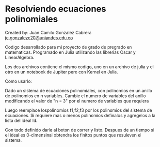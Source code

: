 # Resolviendo ecuaciones polinomiales
Created by: Juan Camilo Gonzalez Cabrera <jc.gonzalezc20@uniandes.edu.co>

Codigo desarrollado para mi proyecto de grado de pregrado en matematicas.
Programado en Julia utilizando las librerias Oscar y LinearAlgebra.

Los dos archivos contiene el mismo codigo, uno en un archivo de julia y el otro en un notebook de Jupiter pero con Kernel en Julia.

Como usarlo:

Dado un sistema de ecuaciones polinomiales, con polinomios en un anillo de polinomios en n variables.
Cambie el numero de variables del anillo modificando el valor de "n = 3" por el numero de variables que requiera

Luego reemplace lospolinomios f1,f2,f3 por los polinomios del sistema de ecuaciones. 
Si requiere mas o menos polinomios definalos y agregelos a la lista del ideal Id.

Con todo definido darle al boton de correr y listo. Despues de un tiempo si el ideal es 0-dimensinal obtendra los finitos puntos que resuleven el sistema.
